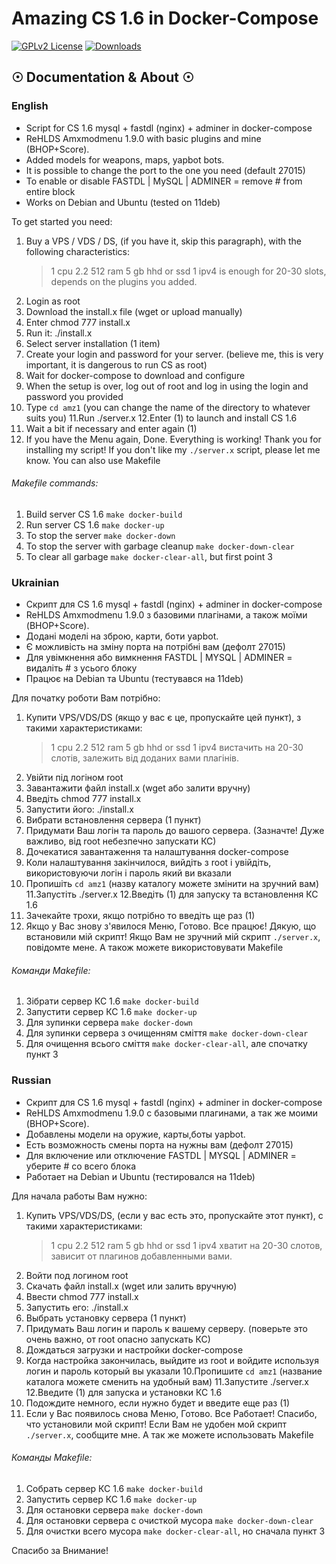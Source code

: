 # Amazing CS 1.6 in Docker-Compose
[![GPLv2 License](https://img.shields.io/github/license/inquisitor-4/amazing_cs16_docker)](https://github.com/inquisitor-4/amazing_cs16_docker/blob/master/LICENSE) 
[![Downloads](https://img.shields.io/github/downloads/inquisitor-4/amazing_cs16_docker/total)](https://github.com/inquisitor-4/amazing_cs16_docker/releases/latest)

## ☉ Documentation & About ☉ ##

### English

* Script for CS 1.6 mysql + fastdl (nginx) + adminer in docker-compose
* ReHLDS Amxmodmenu 1.9.0 with basic plugins and mine (BHOP+Score).
* Added models for weapons, maps, yapbot bots.
* It is possible to change the port to the one you need (default 27015)
* To enable or disable FASTDL | MySQL | ADMINER = remove # from entire block
* Works on Debian and Ubuntu (tested on 11deb)



To get started you need:
1. Buy a VPS / VDS / DS, (if you have it, skip this paragraph), with the following characteristics:
   > 1 cpu 2.2 512 ram 5 gb hhd or ssd 1 ipv4 is enough for 20-30 slots, depends on the plugins you added.
2. Login as root
3. Download the install.x file (wget or upload manually)
4. Enter chmod 777 install.x
5. Run it: ./install.x
6. Select server installation (1 item)
7. Create your login and password for your server. (believe me, this is very important, it is dangerous to run CS as root)
8. Wait for docker-compose to download and configure
9. When the setup is over, log out of root and log in using the login and password you provided
10. Type `cd amz1` (you can change the name of the directory to whatever suits you)
    11.Run ./server.x
    12.Enter (1) to launch and install CS 1.6
13. Wait a bit if necessary and enter again (1)
14. If you have the Menu again, Done. Everything is working! Thank you for installing my script!
    If you don't like my `./server.x` script, please let me know. You can also use Makefile
###### Makefile commands:
1. Build server CS 1.6 `make docker-build`
2. Run server CS 1.6 `make docker-up`
3. To stop the server `make docker-down`
4. To stop the server with garbage cleanup `make docker-down-clear`
5. To clear all garbage `make docker-clear-all`, but first point 3

### Ukrainian

* Скрипт для CS 1.6 mysql + fastdl (nginx) + adminer in docker-compose
* ReHLDS Amxmodmenu 1.9.0 з базовими плагінами, а також моїми (BHOP+Score).
* Додані моделі на зброю, карти, боти yapbot.
* Є можливість на зміну порта на потрібні вам (дефолт 27015)
* Для увімкнення або вимкнення FASTDL | MYSQL | ADMINER = видаліть # з усього блоку
* Працює на Debian та Ubuntu (тестувався на 11deb)



Для початку роботи Вам потрібно:
1. Купити VPS/VDS/DS (якщо у вас є це, пропускайте цей пункт), з такими характеристиками:
   > 1 cpu 2.2 512 ram 5 gb hhd or ssd 1 ipv4 вистачить на 20-30 слотів, залежить від доданих вами плагінів.
2. Увійти під логіном root
3. Завантажити файл install.x (wget або залити вручну)
4. Введіть chmod 777 install.x
5. Запустити його: ./install.x
6. Вибрати встановлення сервера (1 пункт)
7. Придумати Ваш логін та пароль до вашого сервера. (Зазначте! Дуже важливо, від root небезпечно запускати КС)
8. Дочекатися завантаження та налаштування docker-compose
9. Коли налаштування закінчилося, вийдіть з root і увійдіть, використовуючи логін і пароль який ви вказали
10. Пропишіть `cd amz1` (назву каталогу можете змінити на зручний вам)
    11.Запустіть ./server.x
    12.Введіть (1) для запуску та встановлення КС 1.6
13. Зачекайте трохи, якщо потрібно то введіть ще раз (1)
14. Якщо у Вас знову з'явилося Меню, Готово. Все працює! Дякую, що встановили мій скрипт!
    Якщо Вам не зручний мій скрипт `./server.x`, повідомте мене. А також можете використовувати Makefile
###### Команди Makefile:
1. Зібрати сервер КС 1.6 `make docker-build`
2. Запустити сервер КС 1.6 `make docker-up`
3. Для зупинки сервера `make docker-down`
4. Для зупинки сервера з очищенням сміття `make docker-down-clear`
5. Для очищення всього сміття `make docker-clear-all`, але спочатку пункт 3

### Russian

* Скрипт для CS 1.6 mysql + fastdl (nginx) + adminer in docker-compose
* ReHLDS Amxmodmenu 1.9.0 с базовыми плагинами, а так же моими (BHOP+Score).
* Добавлены модели на оружие, карты,боты yapbot.
* Есть возможность смены порта на нужны вам (дефолт 27015)
* Для включение или отключение FASTDL | MYSQL | ADMINER = уберите # со всего блока
* Работает на Debian и Ubuntu (тестировался на 11deb)



Для начала работы Вам нужно:
1. Купить VPS/VDS/DS, (если у вас есть это, пропускайте этот пункт), с такими характеристиками:
   > 1 cpu 2.2 512 ram 5 gb hhd or ssd 1 ipv4 хватит на 20-30 слотов, зависит от плагинов добавленными вами.
2. Войти под логином root
3. Скачать файл install.x (wget или залить вручную)
4. Ввести chmod 777 install.x
5. Запустить его: ./install.x
6. Выбрать установку сервера (1 пункт)
7. Придумать Ваш логин и пароль к вашему серверу. (поверьте это очень важно, от root опасно запускать КС)
8. Дождаться загрузки и настройки docker-compose
9. Когда настройка закончилась, выйдите из root и войдите используя логин и пароль который вы указали
10.Пропишите `cd amz1` (название каталога можете сменить на удобный вам)
11.Запустите ./server.x
12.Введите (1) для запуска и установки КС 1.6
13. Подождите немного, если нужно будет и введите еще раз (1)
14. Если у Вас появилось снова Меню, Готово. Все Работает! Спасибо, что установили мой скрипт!
    Если Вам не удобен мой скрипт `./server.x`, сообщите мне. А так же можете использовать Makefile
###### Команды Makefile:
1. Собрать сервер КС 1.6 `make docker-build`
2. Запустить сервер КС 1.6 `make docker-up`
3. Для остановки сервера `make docker-down`
4. Для остановки сервера с очисткой мусора `make docker-down-clear`
5. Для очистки всего мусора `make docker-clear-all`, но сначала пункт 3

Спасибо за Внимание!
